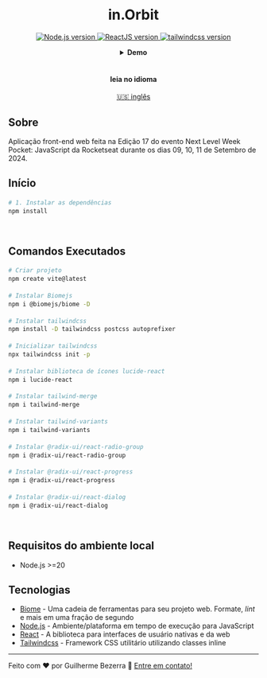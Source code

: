 <h1 align="center">
    <br>
    in.Orbit
</h1>

<p align="center">
  <a href="https://nodejs.org">
    <img alt="Node.js version" src="https://img.shields.io/badge/node.js-v20.16.0-43853D?style=flat&logo=node.js&logoColor=white&labelColor=43853D&color=5a5a5a">
  </a>
  <a href="https://react.dev">
    <img alt="ReactJS version" src="https://img.shields.io/badge/react-v0.74.2-blue?logo=react&labelColor=20232A&color=5a5a5a">
  </a>
  <a href="https://tailwindcss.com">
    <img alt="tailwindcss version" src="https://img.shields.io/badge/tailwindcss-v3.4.11-0b1120?logo=tailwindcss&labelColor=0b1120&color=5a5a5a" target="_blank">
  </a>
</p>

<div align="center">
  <details>
  <summary><b>Demo</b></summary>
    <div style="width: 90%;">
      <img alt="Demonstração da aplicação" src="demo.gif" />
    </div>
  </details>
</div>

<br>

<div align="center">
  <h4 align="center">leia no idioma</h4>
  <a href="https://github.com/gbdsantos/next-level-week/blob/master/17-edition/web" hreflang="en-us" alt="en-us">🇺🇸 inglês
  </a>
</div>

## Sobre

Aplicação front-end web feita na Edição 17 do evento Next Level Week Pocket: JavaScript da Rocketseat durante os dias  09, 10, 11 de Setembro de 2024.

## Início

```bash
# 1. Instalar as dependências
npm install
```

<br>

## Comandos Executados

```bash
# Criar projeto
npm create vite@latest

# Instalar Biomejs
npm i @biomejs/biome -D

# Instalar tailwindcss
npm install -D tailwindcss postcss autoprefixer

# Inicializar tailwindcss
npx tailwindcss init -p

# Instalar biblioteca de ícones lucide-react
npm i lucide-react

# Instalar tailwind-merge
npm i tailwind-merge

# Instalar tailwind-variants
npm i tailwind-variants

# Instalar @radix-ui/react-radio-group
npm i @radix-ui/react-radio-group

# Instalar @radix-ui/react-progress
npm i @radix-ui/react-progress

# Instalar @radix-ui/react-dialog
npm i @radix-ui/react-dialog
```

<br>

## Requisitos do ambiente local

- Node.js >=20

## Tecnologias

- [Biome](https://biomejs.dev "Biomejs") - Uma cadeia de ferramentas para seu projeto web. Formate, *lint* e mais em uma fração de segundo
- [Node.js](https://nodejs.org "Node.js") - Ambiente/plataforma em tempo de execução para JavaScript
- [React](https://react.dev "React - A biblioteca para interfaces de usuário nativas e da web") - A biblioteca para interfaces de usuário nativas e da web
- [Tailwindcss](https://tailwindcss.com "Tailwindcss") - Framework CSS utilitário utilizando classes inline

---

Feito com ❤️ por Guilherme Bezerra 👋 [Entre em contato!](https://www.linkedin.com/in/gbdsantos "LinkedIn - Guilherme Bezerra")